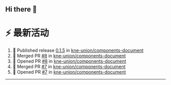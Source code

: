 ## Hi there 👋

<!--

**Here are some ideas to get you started:**

🙋‍♀️ A short introduction - what is your organization all about?
🌈 Contribution guidelines - how can the community get involved?
👩‍💻 Useful resources - where can the community find your docs? Is there anything else the community should know?
🍿 Fun facts - what does your team eat for breakfast?
🧙 Remember, you can do mighty things with the power of [Markdown](https://docs.github.com/github/writing-on-github/getting-started-with-writing-and-formatting-on-github/basic-writing-and-formatting-syntax)
-->


# ⚡ 最新活动

<!--START_SECTION:activity-->
1. 🚀 Published release [0.1.5](https://github.com/kne-union/components-document/releases/tag/0.1.5) in [kne-union/components-document](https://github.com/kne-union/components-document)
2. 🎉 Merged PR [#8](https://github.com/kne-union/components-document/pull/8) in [kne-union/components-document](https://github.com/kne-union/components-document)
3. 💪 Opened PR [#8](https://github.com/kne-union/components-document/pull/8) in [kne-union/components-document](https://github.com/kne-union/components-document)
4. 🎉 Merged PR [#7](https://github.com/kne-union/components-document/pull/7) in [kne-union/components-document](https://github.com/kne-union/components-document)
5. 💪 Opened PR [#7](https://github.com/kne-union/components-document/pull/7) in [kne-union/components-document](https://github.com/kne-union/components-document)
<!--END_SECTION:activity-->

---
